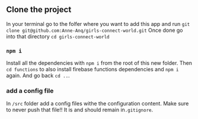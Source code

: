 ## Clone the project

In your terminal go to the folfer where you want to add this app and run `git clone git@github.com:Anne-Anq/girls-connect-world.git`
Once done go into that directory `cd girls-connect-world`

### `npm i`

Install all the dependencies with `npm i` from the root of this new folder. Then `cd functions` to also install firebase functions dependencies and `npm i` again. And go back `cd ..`.

### add a config file

In `/src` folder add a config files withe the configuration content. Make sure to never push that file!! It is and should remain in`.gitignore`.

